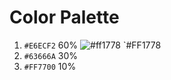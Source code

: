 # Color Palette
1. `#E6ECF2` 60% ![#ff1778](https://via.placeholder.com/15/E6ECF2/000000.png?text=+) `#FF1778
2. `#63666A` 30%
3. `#FF7700` 10%
